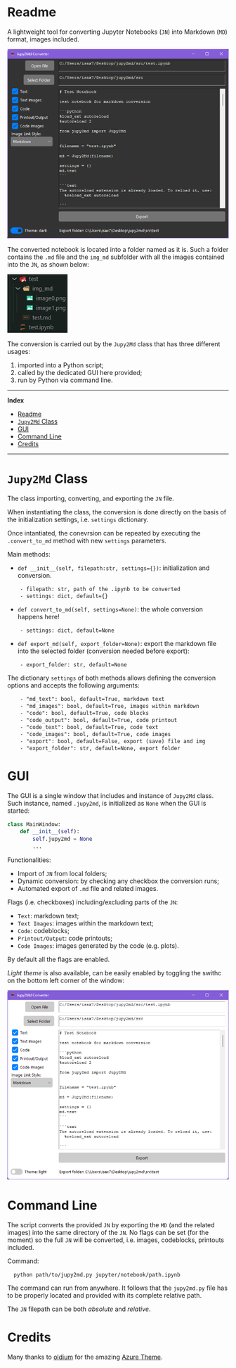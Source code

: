 # Readme

A lightweight tool for converting Jupyter Notebooks (`JN`) into Markdown (`MD`) format, images included. 

![](img_md/2025-09-06-17-35-09.png)

The converted notebook is located into a folder named as it is. Such a folder contains the `.md` file and the `img_md` subfolder with all the images contained into the `JN`, as shown below:

![](img_md/2025-08-24-16-11-20.png)

The conversion is carried out by the `Jupy2Md` class that has three different usages:

1. imported into a Python script;
2. called by the dedicated GUI here provided;
3. run by Python via command line.

---

**Index**
- [Readme](#readme)
- [`Jupy2Md` Class](#jupy2md-class)
- [GUI](#gui)
- [Command Line](#command-line)
- [Credits](#credits)

---

# `Jupy2Md` Class

The class importing, converting, and exporting the `JN` file. 

When instantiating the class, the conversion is done directly on the basis of the initialization settings, i.e. `settings` dictionary.

Once intantiated, the conevrsion can be repeated by executing the `.convert_to_md` method with new `settings` parameters.

Main methods:

- `def __init__(self, filepath:str, settings={})`: initialization and conversion.

```text
    - filepath: str, path of the .ipynb to be converted
    - settings: dict, default={}
```
- `def convert_to_md(self, settings=None)`: the whole conversion happens here!

```text
    - settings: dict, default=None
```
- `def export_md(self, export_folder=None)`: export the markdown file into the selected folder (conversion needed before export):

```text
    - export_folder: str, default=None
```

The dictionary `settings` of both methods allows defining the conversion options and accepts the following arguments:

```text
    - "md_text": bool, default=True, markdown text
    - "md_images": bool, default=True, images within markdown
    - "code": bool, default=True, code blocks
    - "code_output": bool, default=True, code printout
    - "code_text": bool, default=True, code text
    - "code_images": bool, default=True, code images 
    - "export": bool, default=False, export (save) file and img
    - "export_folder": str, default=None, export folder
```

# GUI

The GUI is a single window that includes and instance of `Jupy2Md` class. Such instance, named `.jupy2md`, is initialized as `None` when the GUI is started:

```python
class MainWindow:
    def __init__(self):
        self.jupy2md = None
        ...
```

Functionalities:

- Import of `JN` from local folders;
- Dynamic conversion: by checking any checkbox the conversion runs;
- Automated export of `.md` file and related images.

Flags (i.e. checkboxes) including/excluding parts of the `JN`:

- `Text`: markdown text;
- `Text Images`: images within the markdown text;
- `Code`: codeblocks;
- `Printout/Output`: code printouts;
- `Code Images`: images generated by the code (e.g. plots).

By default all the flags are enabled.

*Light theme* is also available, can be easily enabled by toggling the swithc on the bottom left corner of the window:

![](img_md/2025-09-06-17-34-05.png)

# Command Line

The script converts the provided `JN` by exporting the `MD` (and the related images) into the same directory of the `JN`. No flags can be set (for the moment) so the full `JN` will be converted, i.e. images, codeblocks, printouts included.

Command:

```shell
  python path/to/jupy2md.py jupyter/notebook/path.ipynb
```

The command can run from anywhere. It follows that the `jupy2md.py` file has to be properly located and provided with its complete relative path.

The `JN` filepath can be both *absolute* and *relative*.

# Credits

Many thanks to [oldium](https://github.com/oldium) for the amazing [Azure Theme](https://github.com/rdbende/Azure-ttk-theme).